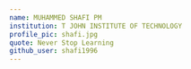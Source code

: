 ```yaml
---
name: MUHAMMED SHAFI PM
institution: T JOHN INSTITUTE OF TECHNOLOGY
profile_pic: shafi.jpg
quote: Never Stop Learning
github_user: shafi1996
---
```

